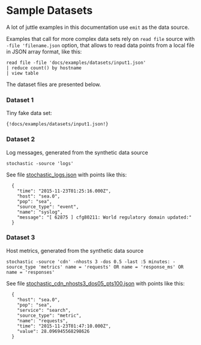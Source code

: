 # Sample Datasets

A lot of juttle examples in this documentation use `emit` as the data source.

Examples that call for more complex data sets rely on `read file` source with `-file 'filename.json` option, that allows to read data points from a local file in JSON array format, like this:

```juttle
read file -file 'docs/examples/datasets/input1.json'
| reduce count() by hostname
| view table
```

The dataset files are presented below. 

### Dataset 1

Tiny fake data set:
```
{!docs/examples/datasets/input1.json!}
```

### Dataset 2

Log messages, generated from the synthetic data source
```
stochastic -source 'logs'
```
See file [stochastic_logs.json](stochastic_logs.json) with points like this:
```
  {
    "time": "2015-11-23T01:25:16.000Z",
    "host": "sea.0",
    "pop": "sea",
    "source_type": "event",
    "name": "syslog",
    "message": "[ 62875 ] cfg80211: World regulatory domain updated:"
  }
```

### Dataset 3

Host metrics, generated from the synthetic data source
```
stochastic -source 'cdn' -nhosts 3 -dos 0.5 -last :5 minutes: -source_type 'metrics' name = 'requests' OR name = 'response_ms' OR name = 'responses'
```
See file [stochastic_cdn_nhosts3_dos05_pts100.json](stochastic_cdn_nhosts3_dos05_pts100.json) with points like this:
```
  {
    "host": "sea.0",
    "pop": "sea",
    "service": "search",
    "source_type": "metric",
    "name": "requests",
    "time": "2015-11-23T01:47:10.000Z",
    "value": 28.096945568298626
  }
```
